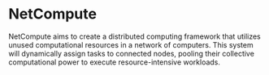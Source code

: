 # NetCompute
NetCompute aims to create a distributed computing framework that utilizes unused computational resources in a network of computers. This system will dynamically assign tasks to connected nodes, pooling their collective computational power to execute resource-intensive workloads.
